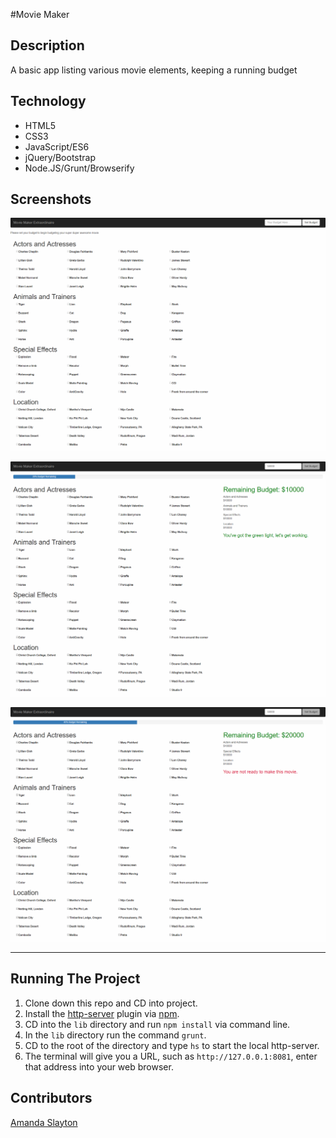 #Movie Maker

## Description
A basic app listing various movie elements, keeping a running budget

## Technology
- HTML5
- CSS3
- JavaScript/ES6
- jQuery/Bootstrap
- Node.JS/Grunt/Browserify

## Screenshots

![Page on- load](https://github.com/ASlayton/movie-maker/blob/master/screenshots/pic1.png)

![Page success](https://github.com/ASlayton/movie-maker/blob/master/screenshots/pic2.png)

![Page not ready](https://github.com/ASlayton/movie-maker/blob/master/screenshots/pic3.png)
___
## Running The Project
1. Clone down this repo and CD into project.
2. Install the [http-server](https://www.npmjs.com/package/http-server) plugin via [npm](https://www.npmjs.com/).
3. CD into the `lib` directory and run `npm install` via command line.
4. In the `lib` directory run the command `grunt`.
5. CD to the root of the directory and type `hs` to start the local http-server.
6. The terminal will give you a URL, such as `http://127.0.0.1:8081`, enter that address into your web browser.

## Contributors

[Amanda Slayton](https://github.com/ASlayton)